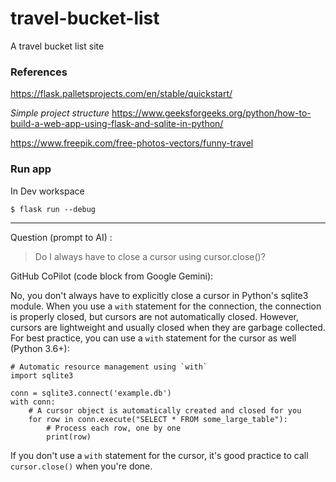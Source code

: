 # travel-bucket-list

A travel bucket list site

### References

https://flask.palletsprojects.com/en/stable/quickstart/

_Simple project structure_
https://www.geeksforgeeks.org/python/how-to-build-a-web-app-using-flask-and-sqlite-in-python/

https://www.freepik.com/free-photos-vectors/funny-travel

### Run app

In Dev workspace

```shell
$ flask run --debug
```

---

Question (prompt to AI) :

> Do I always have to close a cursor using cursor.close()?

GitHub CoPilot (code block from Google Gemini):

No, you don't always have to explicitly close a cursor in Python's sqlite3 module. When you use a `with` statement for the connection, the connection is properly closed, but cursors are not automatically closed. However, cursors are lightweight and usually closed when they are garbage collected. For best practice, you can use a `with` statement for the cursor as well (Python 3.6+):

```shell
# Automatic resource management using `with`
import sqlite3

conn = sqlite3.connect('example.db')
with conn:
    # A cursor object is automatically created and closed for you
    for row in conn.execute("SELECT * FROM some_large_table"):
        # Process each row, one by one
        print(row)

```

If you don't use a `with` statement for the cursor, it's good practice to call `cursor.close()` when you're done.

